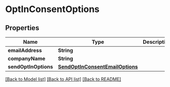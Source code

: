 # OptInConsentOptions

## Properties
Name | Type | Description | Notes
------------ | ------------- | ------------- | -------------
**emailAddress** | **String** |  | 
**companyName** | **String** |  | [optional] 
**sendOptInOptions** | [**SendOptInConsentEmailOptions**](SendOptInConsentEmailOptions) |  | [optional] 

[[Back to Model list]](../README#documentation-for-models) [[Back to API list]](../README#documentation-for-api-endpoints) [[Back to README]](../README)


